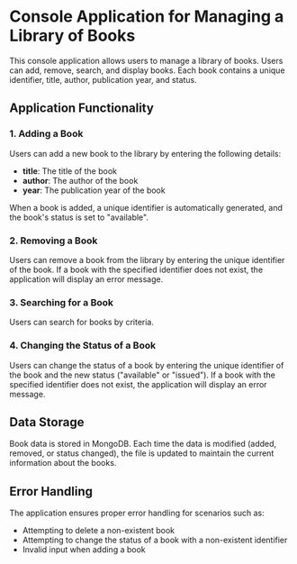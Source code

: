 # Console Application for Managing a Library of Books

This console application allows users to manage a library of books. Users can add, remove, search, and display books. Each book contains a unique identifier, title, author, publication year, and status.

## Application Functionality

### 1. Adding a Book
Users can add a new book to the library by entering the following details:
- **title**: The title of the book
- **author**: The author of the book
- **year**: The publication year of the book

When a book is added, a unique identifier is automatically generated, and the book's status is set to "available".

### 2. Removing a Book
Users can remove a book from the library by entering the unique identifier of the book. If a book with the specified identifier does not exist, the application will display an error message.

### 3. Searching for a Book
Users can search for books by criteria.

### 4. Changing the Status of a Book
Users can change the status of a book by entering the unique identifier of the book and the new status ("available" or "issued"). If a book with the specified identifier does not exist, the application will display an error message.

## Data Storage
Book data is stored in MongoDB. Each time the data is modified (added, removed, or status changed), the file is updated to maintain the current information about the books.

## Error Handling
The application ensures proper error handling for scenarios such as:
- Attempting to delete a non-existent book
- Attempting to change the status of a book with a non-existent identifier
- Invalid input when adding a book

